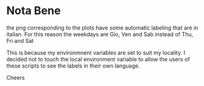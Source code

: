 # Nota Bene

the png corresponding to the plots have some automatic labeling that are in italian.
For this reason the weekdays are Gio, Ven and Sab instead of Thu, Fri and Sat

This is because my environmnent variables are set to suit my locality.
I decided not to touch the local environment variable to allow the users of these scripts to see the labels in their own language.

Cheers

